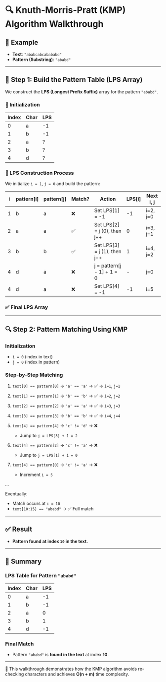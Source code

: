 # 🔍 Knuth-Morris-Pratt (KMP) Algorithm Walkthrough

## 📘 Example

- **Text**: `"ababcabcabababd"`
- **Pattern (Substring)**: `"ababd"`

---

## 🔧 Step 1: Build the Pattern Table (LPS Array)

We construct the **LPS (Longest Prefix Suffix)** array for the pattern `"ababd"`.

### 🔁 Initialization

| Index | Char | LPS |
|-------|------|-----|
| 0     | a    | -1  |
| 1     | b    | -1  |
| 2     | a    | ?   |
| 3     | b    | ?   |
| 4     | d    | ?   |

### 🔄 LPS Construction Process

We initialize `i = 1`, `j = 0` and build the pattern:

| i | pattern[i] | pattern[j] | Match? | Action                                  | LPS[i] | Next i, j |
|---|------------|------------|--------|------------------------------------------|--------|-----------|
| 1 | b          | a          | ❌     | Set LPS[1] = -1                          | -1     | i=2, j=0   |
| 2 | a          | a          | ✅     | Set LPS[2] = j (0), then j++             | 0      | i=3, j=1   |
| 3 | b          | b          | ✅     | Set LPS[3] = j (1), then j++             | 1      | i=4, j=2   |
| 4 | d          | a          | ❌     | j = pattern[j - 1] + 1 = 0               | -      | j=0        |
| 4 | d          | a          | ❌     | Set LPS[4] = -1                          | -1     | i=5        |

### ✅ Final LPS Array


---

## 🔍 Step 2: Pattern Matching Using KMP

### Initialization

- `i = 0` (index in text)
- `j = 0` (index in pattern)

### Step-by-Step Matching

1. `text[0] == pattern[0]` → `'a' == 'a'` → ✅ → `i=1`, `j=1`
2. `text[1] == pattern[1]` → `'b' == 'b'` → ✅ → `i=2`, `j=2`
3. `text[2] == pattern[2]` → `'a' == 'a'` → ✅ → `i=3`, `j=3`
4. `text[3] == pattern[3]` → `'b' == 'b'` → ✅ → `i=4`, `j=4`
5. `text[4] == pattern[4]` → `'c' != 'd'` → ❌  
   - Jump to `j = LPS[3] + 1 = 2`

6. `text[4] == pattern[2]` → `'c' != 'a'` → ❌  
   - Jump to `j = LPS[1] + 1 = 0`

7. `text[4] == pattern[0]` → `'c' != 'a'` → ❌  
   - Increment `i = 5`

...

Eventually:

- Match occurs at `i = 10`  
- `text[10:15] == "ababd"` → ✅ Full match

---

## ✅ Result

- **Pattern found at index `10` in the text.**

---

## 🧠 Summary

### LPS Table for Pattern `"ababd"`

| Index | Char | LPS |
|-------|------|-----|
| 0     | a    | -1  |
| 1     | b    | -1  |
| 2     | a    | 0   |
| 3     | b    | 1   |
| 4     | d    | -1  |

### Final Match

- Pattern `"ababd"` is **found in the text** at index **10**.

---

📌 This walkthrough demonstrates how the KMP algorithm avoids re-checking characters and achieves **O(n + m)** time complexity.
